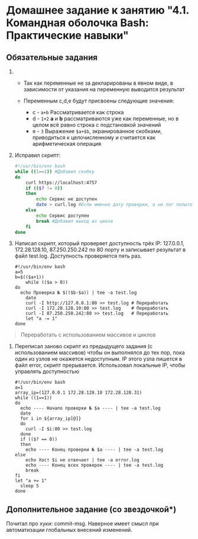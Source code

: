 # Домашнее задание к занятию "4.1. Командная оболочка Bash: Практические навыки"

## Обязательные задания

1. * Так как переменные не за декларированы в явном виде, в зависимости от указания на переменную выводится результат
	
   * Переменным c,d,e будут присвоены следующие значения:
		* c - `a+b` Рассматривается как строка
		* d - `1+2` **a** и **b** рассматриваются уже как переменные, но в целом всё равно строка с подстановкой значений
		* e - `3` Выражение `$a+$b`, экранированное скобками, приводиться к целочисленному и считается как арифметическая операция 

1. Исправил скрипт:
	```bash
	#!/usr/bin/env bash
	while ((1==1)) #Добавил скобку
	do
		curl https://localhost:4757
		if (($? != 0))
		then
 			echo Сервис не доступен
			date > curl.log #Если именно дату проверки, а не лог попыток (с целью экономии места) 
		else
 			echo Сервис доступен
 			break #Добавил выход из цикла
		fi
	done
	```
1. Написал скрипт, который проверяет доступность трёх IP: 127.0.0.1, 172.28.128.10, 87.250.250.242 по 80 порту и записывает результат в файл test.log. Доступность проверяется пять раз.

	```shell
	#!/usr/bin/env bash
	a=5
	b=$(($a+1))
	 	while (($a > 0))
 	do
 	  echo Проверка № $(($b-$a)) | tee -a test.log
 		date
 		curl -I http://127.0.0.1:80 >> test.log # Переработать
 		curl -I 172.28.128.10:80 >> test.log	# Переработать
 		curl -I 87.250.250.242:80 >> test.log	# Переработать
 		let "a -= 1"
 	done 
 	```
> Переработать с использованием массивов и циклов

1. Переписал заново скрипт из предыдущего задания (с использованием массивов) чтобы он выполнялся до тех пор, пока один из узлов не окажется недоступным. IP этого узла пишется в файл error, скрипт прерывается. Использовал локальные IP, чтобы управлять доступностью

	```shell
	#!/usr/bin/env bash
	a=1
 	array_ip=(127.0.0.1 172.28.128.10 172.28.128.31)
	while ((1==1))
 	do
 	  echo ---- Начало проверки № $a ---- | tee -a test.log
 	  date
 	  for i in ${array_ip[@]}
 	  do
 	    curl -I $i:80 >> test.log
 	  done
 	  if (($? == 0))
      then
        echo ---- Конец проверки № $a ---- | tee -a test.log
    else
        echo Хост $i не отвечает | tee -a error.log
        echo ---- Конец всех проверок ---- | tee -a test.log
        break
    fi
    let "a += 1"
 	  sleep 5
 	done

 	```


## Дополнительное задание (со звездочкой*)

Почитал про хуки: commit-msg. Наверное имеет смысл при автоматизации глобальных внесений изменений. 


